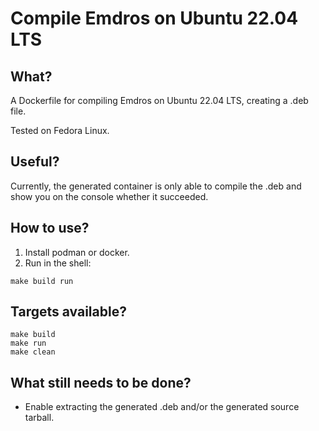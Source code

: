 # Compile Emdros on Ubuntu 22.04 LTS

## What?

A Dockerfile for compiling Emdros on Ubuntu 22.04 LTS, creating a .deb
file.

Tested on Fedora Linux.

## Useful?

Currently, the generated container is only able to compile the .deb
and show you on the console whether it succeeded.

## How to use?

1. Install podman or docker.
2. Run in the shell:
```
make build run
```

## Targets available?

```
make build
make run
make clean
```

## What still needs to be done?

- Enable extracting the generated .deb and/or the generated source tarball.


